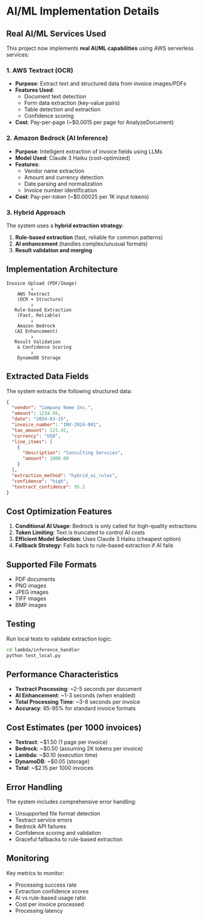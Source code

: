 # AI/ML Implementation Details

## Real AI/ML Services Used

This project now implements **real AI/ML capabilities** using AWS serverless services:

### 1. AWS Textract (OCR)
- **Purpose**: Extract text and structured data from invoice images/PDFs
- **Features Used**:
  - Document text detection
  - Form data extraction (key-value pairs)
  - Table detection and extraction
  - Confidence scoring
- **Cost**: Pay-per-page (~$0.0015 per page for AnalyzeDocument)

### 2. Amazon Bedrock (AI Inference)
- **Purpose**: Intelligent extraction of invoice fields using LLMs
- **Model Used**: Claude 3 Haiku (cost-optimized)
- **Features**:
  - Vendor name extraction
  - Amount and currency detection
  - Date parsing and normalization
  - Invoice number identification
- **Cost**: Pay-per-token (~$0.00025 per 1K input tokens)

### 3. Hybrid Approach
The system uses a **hybrid extraction strategy**:

1. **Rule-based extraction** (fast, reliable for common patterns)
2. **AI enhancement** (handles complex/unusual formats)
3. **Result validation and merging**

## Implementation Architecture

```
Invoice Upload (PDF/Image)
         ↓
    AWS Textract
    (OCR + Structure)
         ↓
   Rule-based Extraction
    (Fast, Reliable)
         ↓
    Amazon Bedrock
   (AI Enhancement)
         ↓
   Result Validation
    & Confidence Scoring
         ↓
    DynamoDB Storage
```

## Extracted Data Fields

The system extracts the following structured data:

```json
{
  "vendor": "Company Name Inc.",
  "amount": 1234.56,
  "date": "2024-03-15",
  "invoice_number": "INV-2024-001",
  "tax_amount": 123.45,
  "currency": "USD",
  "line_items": [
    {
      "description": "Consulting Services",
      "amount": 1000.00
    }
  ],
  "extraction_method": "hybrid_ai_rules",
  "confidence": "high",
  "textract_confidence": 95.2
}
```

## Cost Optimization Features

1. **Conditional AI Usage**: Bedrock is only called for high-quality extractions
2. **Token Limiting**: Text is truncated to control AI costs
3. **Efficient Model Selection**: Uses Claude 3 Haiku (cheapest option)
4. **Fallback Strategy**: Falls back to rule-based extraction if AI fails

## Supported File Formats

- PDF documents
- PNG images
- JPEG images
- TIFF images
- BMP images

## Testing

Run local tests to validate extraction logic:

```bash
cd lambda/inference_handler
python test_local.py
```

## Performance Characteristics

- **Textract Processing**: ~2-5 seconds per document
- **AI Enhancement**: ~1-3 seconds (when enabled)
- **Total Processing Time**: ~3-8 seconds per invoice
- **Accuracy**: 85-95% for standard invoice formats

## Cost Estimates (per 1000 invoices)

- **Textract**: ~$1.50 (1 page per invoice)
- **Bedrock**: ~$0.50 (assuming 2K tokens per invoice)
- **Lambda**: ~$0.10 (execution time)
- **DynamoDB**: ~$0.05 (storage)
- **Total**: ~$2.15 per 1000 invoices

## Error Handling

The system includes comprehensive error handling:

- Unsupported file format detection
- Textract service errors
- Bedrock API failures
- Confidence scoring and validation
- Graceful fallbacks to rule-based extraction

## Monitoring

Key metrics to monitor:

- Processing success rate
- Extraction confidence scores
- AI vs rule-based usage ratio
- Cost per invoice processed
- Processing latency
